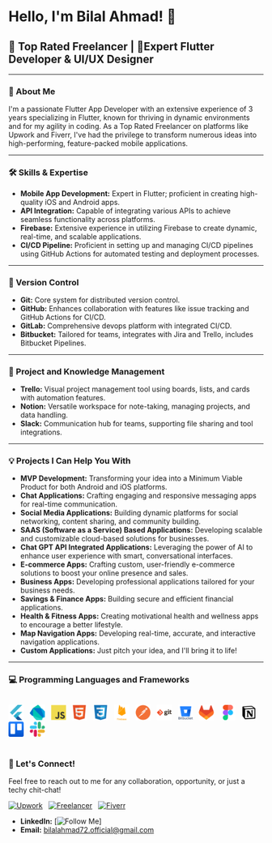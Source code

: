 # Hello, I'm Bilal Ahmad! 👋 

## 🌟 Top Rated Freelancer | 📱Expert Flutter Developer & UI/UX Designer

---

### 📖 About Me

I'm a passionate Flutter App Developer with an extensive experience of 3 years specializing in Flutter, known for thriving in dynamic environments and for my agility in coding. As a Top Rated Freelancer on platforms like Upwork and Fiverr, I've had the privilege to transform numerous ideas into high-performing, feature-packed mobile applications.

---

### 🛠️ Skills & Expertise

* **Mobile App Development:** Expert in Flutter; proficient in creating high-quality iOS and Android apps.
* **API Integration:** Capable of integrating various APIs to achieve seamless functionality across platforms.
* **Firebase:** Extensive experience in utilizing Firebase to create dynamic, real-time, and scalable applications.
* **CI/CD Pipeline:** Proficient in setting up and managing CI/CD pipelines using GitHub Actions for automated testing and deployment processes.

---

### :twisted_rightwards_arrows: Version Control
* **Git:** Core system for distributed version control.
* **GitHub:** Enhances collaboration with features like issue tracking and GitHub Actions for CI/CD.
* **GitLab:** Comprehensive devops platform with integrated CI/CD.
* **Bitbucket:** Tailored for teams, integrates with Jira and Trello, includes Bitbucket Pipelines.

---

### :memo: Project and Knowledge Management
* **Trello:** Visual project management tool using boards, lists, and cards with automation features.
* **Notion:** Versatile workspace for note-taking, managing projects, and data handling.
* **Slack:** Communication hub for teams, supporting file sharing and tool integrations.

---

### 💡 Projects I Can Help You With

* **MVP Development:** Transforming your idea into a Minimum Viable Product for both Android and iOS platforms.
* **Chat Applications:** Crafting engaging and responsive messaging apps for real-time communication.
* **Social Media Applications:** Building dynamic platforms for social networking, content sharing, and community building.
* **SAAS (Software as a Service) Based Applications:** Developing scalable and customizable cloud-based solutions for businesses.
* **Chat GPT API Integrated Applications:** Leveraging the power of AI to enhance user experience with smart, conversational interfaces.
* **E-commerce Apps:** Crafting custom, user-friendly e-commerce solutions to boost your online presence and sales.
* **Business Apps:** Developing professional applications tailored for your business needs.
* **Savings & Finance Apps:** Building secure and efficient financial applications.
* **Health & Fitness Apps:** Creating motivational health and wellness apps to encourage a better lifestyle.
* **Map Navigation Apps:** Developing real-time, accurate, and interactive navigation applications.
* **Custom Applications:** Just pitch your idea, and I'll bring it to life!

---

### :computer: Programming Languages and Frameworks

<br />
<div>  
    <img src="https://github.com/devicons/devicon/blob/master/icons/flutter/flutter-original.svg" title="Flutter" alt="Flutter" width="30" height="30"/> &nbsp;
    <img src="https://github.com/devicons/devicon/blob/master/icons/dart/dart-original.svg" title="Dart" alt="Dart" width="30" height="30"/> &nbsp;
    <img src="https://github.com/devicons/devicon/blob/master/icons/javascript/javascript-original.svg" title="JavaScript" alt="JavaScript" width="30" height="30"/> &nbsp;
    <img src="https://github.com/devicons/devicon/blob/master/icons/html5/html5-original.svg" title="HTML5" alt="HTML5" width="30" height="30"/> &nbsp;
    <img src="https://github.com/devicons/devicon/blob/master/icons/css3/css3-original.svg" title="CSS3" alt="CSS3" width="30" height="30"/> &nbsp;
    <img src="https://github.com/devicons/devicon/blob/master/icons/firebase/firebase-plain-wordmark.svg" title="Firebase" alt="Firebase" width="30" height="30"/> &nbsp;
    <img src="https://github.com/devicons/devicon/blob/master/icons/postman/postman-original.svg" title="Postman" alt="Postman" width="30" height="30"/> &nbsp;
    <img src="https://github.com/devicons/devicon/blob/master/icons/git/git-original-wordmark.svg" title="Git" **alt="Git" width="30" height="30"/> &nbsp;
    <img src="https://github.com/devicons/devicon/blob/master/icons/bitbucket/bitbucket-original-wordmark.svg" title="Bitbucket" **alt="Bitbucket" width="30" height="30"/> &nbsp;
    <img src="https://github.com/devicons/devicon/blob/master/icons/gitlab/gitlab-original.svg" title="Gitlab" **alt="Gitlab" width="30" height="30"/> &nbsp;
    <img src="https://github.com/devicons/devicon/blob/master/icons/figma/figma-original.svg" title="Figma" **alt="Figma" width="30" height="30"/> &nbsp;
    <img src="https://github.com/devicons/devicon/blob/master/icons/notion/notion-original.svg" title="Notion" **alt="Notion" width="30" height="30"/> &nbsp;
    <img src="https://github.com/devicons/devicon/blob/master/icons/trello/trello-original.svg" title="Trello" **alt="Trello" width="30" height="30"/> &nbsp;
    <img src="https://github.com/devicons/devicon/blob/master/icons/slack/slack-original.svg" title="Slack" **alt="Slack" width="30" height="30"/>
</div>
<br />

<div>
   <!-- <img src="https://github.com/devicons/devicon/blob/master/icons/react/react-original-wordmark.svg" title="React" alt="React" width="40" height="40"/>&nbsp; 
   <img src="https://github.com/devicons/devicon/blob/master/icons/materialui/materialui-original.svg" title="Material UI" alt="Material UI" width="40" height="40"/>&nbsp; 
   <img src="https://github.com/devicons/devicon/blob/master/icons/css3/css3-plain-wordmark.svg"  title="CSS3" alt="CSS" width="40" height="40"/>&nbsp;
   <img src="https://github.com/devicons/devicon/blob/master/icons/html5/html5-original.svg" title="HTML5" alt="HTML" width="40" height="40"/>&nbsp; -->
</div>

### 🤝 Let's Connect!

Feel free to reach out to me for any collaboration, opportunity, or just a techy chit-chat!
<div>
    
[![Upwork](https://img.shields.io/badge/Upwork-6fda44?style=for-the-badge&logo=upwork&logoColor=white)](https://www.upwork.com/freelancers/bilalahmad72)  &nbsp;
[![Freelancer](https://img.shields.io/badge/Freelancer-29b2fe?style=for-the-badge&logo=freelancer&logoColor=white)](https://www.freelancer.com/)  &nbsp;
[![Fiverr](https://img.shields.io/badge/Fiverr-1dbf73?style=for-the-badge&logo=fiverr&logoColor=white)](https://www.freelancer.com/u/bilalferoze99)

</div>

* **LinkedIn:** [![Follow Me](https://www.linkedin.com/in/freelancer-bilalahmad72)]
* **Email:** bilalahmad72.official@gmail.com


<!---
bilalahmad72/bilalahmad72 is a ✨ special ✨ repository because its `README.md` (this file) appears on your GitHub profile.
You can click the Preview link to take a look at your changes.
--->
